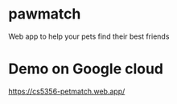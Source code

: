 # pawmatch
Web app to help your pets find their best friends

# Demo on Google cloud
https://cs5356-petmatch.web.app/
